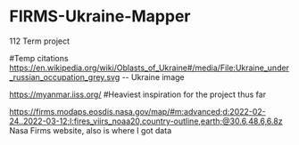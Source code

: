 # FIRMS-Ukraine-Mapper
112 Term project


#Temp citations
https://en.wikipedia.org/wiki/Oblasts_of_Ukraine#/media/File:Ukraine_under_russian_occupation_grey.svg -- Ukraine image

https://myanmar.iiss.org/ #Heaviest inspiration for the project thus far

https://firms.modaps.eosdis.nasa.gov/map/#m:advanced;d:2022-02-24..2022-03-12;l:fires_viirs_noaa20,country-outline,earth;@30.6,48.6,6.8z
Nasa Firms website, also is where I got data